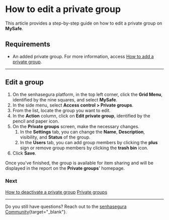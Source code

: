 # How to edit a private group

This article provides a step-by-step guide on how to edit a private group on **MySafe**.

## Requirements

* An added private group. For more information, access [How to add a private group](/v3-32/docs/mysafe-private-group-add).

***

## Edit a group

1. On the senhasegura platform, in the top left corner, click the **Grid Menu**, identified by the nine squares, and select **MySafe**.
2. In the side menu, select **Access control > Private groups**.
3. From the list, locate the group you want to edit.
4. In the **Action** column, click on **Edit private group**, identified by the pencil and paper icon.
5. On the **Private groups** screen, make the necessary changes.
    1. In the **Settings** tab, you can change the **Name**, **Description**, visibility, and **Status** of the group.
    2. In the **Users** tab, you can add group members by clicking the **plus** sign or remove group members by clicking the **trash bin** icon.
6. Click **Save**.



Once you’ve finished, the group is available for item sharing and will be displayed in the report on the **Private groups**' homepage.


### Next 
[How to deactivate a private group](/v3-32/docs/mysafe-private-group-deactivate)
[Private groups](/v3-32/docs/mysafe-private-group)

* * *

Do you still have questions? Reach out to the [senhasegura Community](https://community.senhasegura.io/){target="_blank"}.